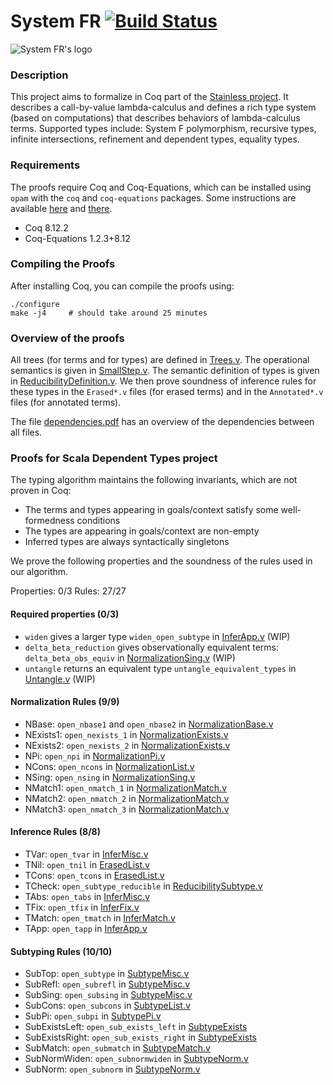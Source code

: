 # System FR [![Build Status][larabot-img]][larabot-ref]

![System FR's logo](logo/small.png?raw=true)

### Description

This project aims to formalize in Coq part of the [Stainless project](https://github.com/epfl-lara/stainless). It describes a call-by-value lambda-calculus and defines a rich type system (based on computations) that describes behaviors of lambda-calculus terms. Supported types include: System F polymorphism, recursive types, infinite intersections, refinement and dependent types, equality types.

### Requirements

The proofs require Coq and Coq-Equations, which can be installed using `opam` with the `coq` and `coq-equations` packages. Some instructions are available [here](https://github.com/coq/coq/wiki/Installation-of-Coq-on-Linux) and [there](https://github.com/mattam82/Coq-Equations).

* Coq 8.12.2
* Coq-Equations 1.2.3+8.12

### Compiling the Proofs

After installing Coq, you can compile the proofs using:

```
./configure
make -j4     # should take around 25 minutes
```

### Overview of the proofs

All trees (for terms and for types) are defined in [Trees.v](https://github.com/epfl-lara/SystemFR/blob/master/Trees.v). The operational semantics is given in [SmallStep.v](https://github.com/epfl-lara/SystemFR/blob/master/SmallStep.v). The semantic definition of types is given in [ReducibilityDefinition.v](https://github.com/epfl-lara/SystemFR/blob/master/ReducibilityDefinition.v). We then prove soundness of inference rules for these types in the `Erased*.v` files (for erased terms) and in the `Annotated*.v` files (for annotated terms).

The file [dependencies.pdf](https://github.com/epfl-lara/SystemFR/blob/master/dependencies.pdf) has an overview of the dependencies between all files.


### Proofs for Scala Dependent Types project


The typing algorithm maintains the following invariants, which are not proven in Coq:

* The terms and types appearing in goals/context satisfy some well-formedness conditions
* The types are appearing in goals/context are non-empty
* Inferred types are always syntactically singletons

We prove the following properties and the soundness of the rules used in our algorithm.

Properties: 0/3
Rules: 27/27

#### Required properties (0/3)

* `widen` gives a larger type `widen_open_subtype` in [InferApp.v](InferApp.v) (WIP)
* `delta_beta_reduction` gives observationally equivalent terms: `delta_beta_obs_equiv` in [NormalizationSing.v](NormalizationSing.v) (WIP)
* `untangle` returns an equivalent type `untangle_equivalent_types` in [Untangle.v](Untangle.v) (WIP)


#### Normalization Rules (9/9)

* NBase: `open_nbase1` and `open_nbase2` in [NormalizationBase.v](NormalizationBase.v)
* NExists1: `open_nexists_1` in [NormalizationExists.v](NormalizationExists.v)
* NExists2: `open_nexists_2` in [NormalizationExists.v](NormalizationExists.v)
* NPi: `open_npi` in [NormalizationPi.v](NormalizationPi.v)
* NCons: `open_ncons` in [NormalizationList.v](NormalizationList.v)
* NSing: `open_nsing` in [NormalizationSing.v](NormalizationSing.v)
* NMatch1: `open_nmatch_1` in [NormalizationMatch.v](NormalizationMatch.v)
* NMatch2: `open_nmatch_2` in [NormalizationMatch.v](NormalizationMatch.v)
* NMatch3: `open_nmatch_3` in [NormalizationMatch.v](NormalizationMatch.v)


#### Inference Rules (8/8)

* TVar: `open_tvar` in [InferMisc.v](InferMisc.v)
* TNil: `open_tnil` in [ErasedList.v](ErasedList.v)
* TCons: `open_tcons` in [ErasedList.v](ErasedList.v)
* TCheck: `open_subtype_reducible` in [ReducibilitySubtype.v](ReducibilitySubtype.v)
* TAbs: `open_tabs` in [InferMisc.v](InferMisc.v)
* TFix: `open_tfix` in [InferFix.v](InferFix.v)
* TMatch: `open_tmatch` in [InferMatch.v](InferMatch.v)
* TApp: `open_tapp` in [InferApp.v](InferApp.v)


#### Subtyping Rules (10/10)

* SubTop: `open_subtype` in [SubtypeMisc.v](SubtypeMisc.v)
* SubRefl: `open_subrefl` in [SubtypeMisc.v](SubtypeMisc.v)
* SubSing: `open_subsing` in [SubtypeMisc.v](SubtypeMisc.v)
* SubCons: `open_subcons` in [SubtypeList.v](SubtypeList.v)
* SubPi: `open_subpi` in [SubtypePi.v](SubtypePi.v)
* SubExistsLeft: `open_sub_exists_left` in [SubtypeExists](SubtypeExists.v)
* SubExistsRight: `open_sub_exists_right` in [SubtypeExists](SubtypeExists.v)
* SubMatch: `open_submatch` in [SubtypeMatch.v](SubtypeMatch.v)
* SubNormWiden: `open_subnormwiden` in [SubtypeNorm.v](SubtypeNorm.v)
* SubNorm: `open_subnorm` in [SubtypeNorm.v](SubtypeNorm.v)



[larabot-img]: http://laraquad4.epfl.ch:9000/epfl-lara/SystemFR/status/master
[larabot-ref]: http://laraquad4.epfl.ch:9000/epfl-lara/SystemFR/builds
